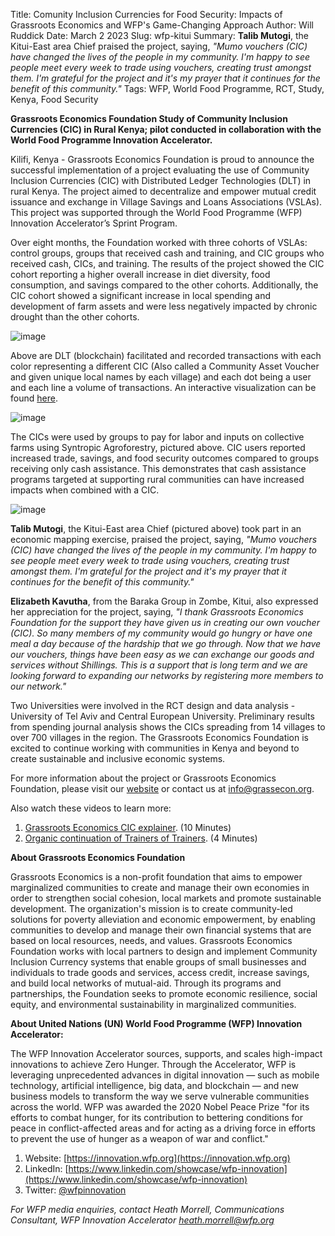 Title: Comunity Inclusion Currencies for Food Security: Impacts of Grassroots Economics and WFP's Game-Changing Approach
Author: Will Ruddick
Date: March 2 2023
Slug: wfp-kitui
Summary:  **Talib Mutogi**, the Kitui-East area Chief praised the project, saying, *"Mumo vouchers (CIC) have changed the lives of the people in my community. I'm happy to see people meet every week to trade using vouchers, creating trust amongst them. I'm grateful for the project and it's my prayer that it continues for the benefit of this community."*
Tags: WFP, World Food Programme, RCT, Study, Kenya, Food Security

**Grassroots Economics Foundation Study of Community Inclusion Currencies (CIC) in Rural Kenya; pilot conducted in collaboration with the World Food Programme Innovation Accelerator.**

Kilifi, Kenya - Grassroots Economics Foundation is proud to announce the successful implementation of a project evaluating the use of Community Inclusion Currencies (CIC) with Distributed Ledger Technologies (DLT) in rural Kenya. The project aimed to decentralize and empower mutual credit issuance and exchange in Village Savings and Loans Associations (VSLAs). This project was supported through the World Food Programme (WFP) Innovation Accelerator’s Sprint Program.

Over eight months, the Foundation worked with three cohorts of VSLAs: control groups, groups that received cash and training, and CIC groups who received cash, CICs, and training. The results of the project showed the CIC cohort reporting a higher overall increase in diet diversity, food consumption, and savings compared to the other cohorts. Additionally, the CIC cohort showed a significant increase in local spending and development of farm assets and were less negatively impacted by chronic drought than the other cohorts.

![image](images/blog/wfp-kitui1.webp)

Above are DLT (blockchain) facilitated and recorded transactions with each color representing a different CIC (Also called a Community Asset Voucher and given unique local names by each village) and each dot being a user and each line a volume of transactions. An interactive visualization can be found [here](https://viz.sarafu.network).

![image](images/blog/wfp-kitui2.webp)


The CICs were used by groups to pay for labor and inputs on collective farms using Syntropic Agroforestry, pictured above. CIC users reported increased trade, savings, and food security outcomes compared to groups receiving only cash assistance. This demonstrates that cash assistance programs targeted at supporting rural communities can have increased impacts when combined with a CIC.


![image](images/blog/wfp-kitui3.webp)

**Talib Mutogi**, the Kitui-East area Chief (pictured above) took part in an economic mapping exercise, praised the project, saying, *"Mumo vouchers (CIC) have changed the lives of the people in my community. I'm happy to see people meet every week to trade using vouchers, creating trust amongst them. I'm grateful for the project and it's my prayer that it continues for the benefit of this community."*

**Elizabeth Kavutha**, from the Baraka Group in Zombe, Kitui, also expressed her appreciation for the project, saying, *"I thank Grassroots Economics Foundation for the support they have given us in creating our own voucher (CIC). So many members of my community would go hungry or have one meal a day because of the hardship that we go through. Now that we have our vouchers, things have been easy as we can exchange our goods and services without Shillings. This is a support that is long term and we are looking forward to expanding our networks by registering more members to our network."*

Two Universities were involved in the RCT design and data analysis - University of Tel Aviv and Central European University. Preliminary results from spending journal analysis shows the CICs spreading from 14 villages to over 700 villages in the region. The Grassroots Economics Foundation is excited to continue working with communities in Kenya and beyond to create sustainable and inclusive economic systems.

For more information about the project or Grassroots Economics Foundation, please visit our [website](https://grassecon.org) or contact us at info@grassecon.org.


Also watch these videos to learn more:

1. [Grassroots Economics CIC explainer](https://youtu.be/P5WZavo468g). (10 Minutes)
2. [Organic continuation of Trainers of Trainers](https://youtu.be/Q3O6-9MlL_4). (4 Minutes)

**About Grassroots Economics Foundation**

Grassroots Economics is a non-profit foundation that aims to empower marginalized communities to create and manage their own economies in order to strengthen social cohesion, local markets and promote sustainable development. The organization's mission is to create community-led solutions for poverty alleviation and economic empowerment, by enabling communities to develop and manage their own financial systems that are based on local resources, needs, and values. Grassroots Economics Foundation works with local partners to design and implement Community Inclusion Currency systems that enable groups of small businesses and individuals to trade goods and services, access credit, increase savings, and build local networks of mutual-aid. Through its programs and partnerships, the Foundation seeks to promote economic resilience, social equity, and environmental sustainability in marginalized communities.

**About United Nations (UN) World Food Programme (WFP) Innovation Accelerator:** 

The WFP Innovation Accelerator sources, supports, and scales high-impact innovations to achieve Zero Hunger. Through the Accelerator, WFP is leveraging unprecedented advances in digital innovation — such as mobile technology, artificial intelligence, big data, and blockchain — and new business models to transform the way we serve vulnerable communities across the world. WFP was awarded the 2020 Nobel Peace Prize "for its efforts to combat hunger, for its contribution to bettering conditions for peace in conflict-affected areas and for acting as a driving force in efforts to prevent the use of hunger as a weapon of war and conflict." 

1. Website: [https://innovation.wfp.org](https://innovation.wfp.org)
2. LinkedIn: [https://www.linkedin.com/showcase/wfp-innovation](https://www.linkedin.com/showcase/wfp-innovation)
3. Twitter: [@wfpinnovation](https://twitter.com/wfpinnovation)

*For WFP media enquiries, contact Heath Morrell, Communications Consultant, WFP Innovation Accelerator heath.morrell@wfp.org*
